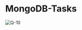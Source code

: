 # MongoDB-Tasks

![Q-10](https://user-images.githubusercontent.com/81481090/138538474-90774da1-9ac0-4d50-817f-459d9df30f7a.png)
